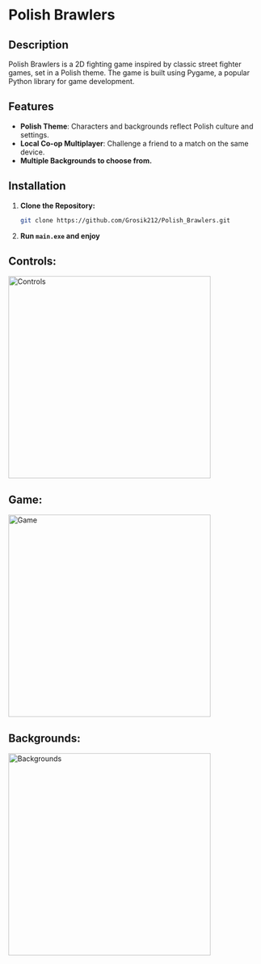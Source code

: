 # Polish Brawlers

## Description
Polish Brawlers is a 2D fighting game inspired by classic street fighter games, set in a Polish theme. The game is built using Pygame, a popular Python library for game development.

## Features
- **Polish Theme**: Characters and backgrounds reflect Polish culture and settings.
- **Local Co-op Multiplayer**: Challenge a friend to a match on the same device.
- **Multiple Backgrounds to choose from.**


## Installation
1. **Clone the Repository:**
   ```bash
   git clone https://github.com/Grosik212/Polish_Brawlers.git
2. **Run `main.exe` and enjoy**

## Controls:
<div align="left">
  <img src="https://github.com/Grosik212/Polish_Brawlers/assets/100710744/0acdfae9-8887-4f7a-a9f8-f00e9ecca747" alt="Controls" width="400" />
</div>

## Game:
<div align="left">
  <img src="https://github.com/Grosik212/Polish_Brawlers/assets/100710744/a7de6939-eed2-4242-b08d-1602e3ebce94" alt="Game" width="400" />
</div>

## Backgrounds:
<div align="left">
  <img src="https://github.com/Grosik212/Polish_Brawlers/assets/100710744/d8eb4141-5f59-415d-90f5-8471a290645f" alt="Backgrounds" width="400" />
</div>

